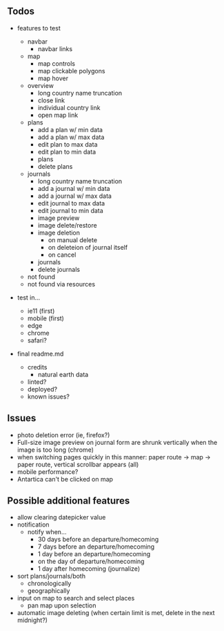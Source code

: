## Todos

- features to test
  - navbar
    - navbar links
  - map
    - map controls
    - map clickable polygons
    - map hover
  - overview
    - long country name truncation
    - close link
    - individual country link
    - open map link
  - plans
    - add a plan w/ min data
    - add a plan w/ max data
    - edit plan to max data
    - edit plan to min data
    - plans
    - delete plans
  - journals
    - long country name truncation
    - add a journal w/ min data
    - add a journal w/ max data
    - edit journal to max data
    - edit journal to min data
    - image preview
    - image delete/restore
    - image deletion
      - on manual delete
      - on deleteion of journal itself
      - on cancel
    - journals
    - delete journals
  - not found
  - not found via resources

- test in...
  - ie11 (first)
  - mobile (first)
  - edge
  - chrome
  - safari?

- final readme.md
  - credits
    - natural earth data
  - linted?
  - deployed?
  - known issues?

## Issues

- photo deletion error (ie, firefox?)
- Full-size image preview on journal form are shrunk vertically when the image is too long (chrome)
- when switching pages quickly in this manner: paper route -> map -> paper route, vertical scrollbar appears (all)
- mobile performance?
- Antartica can't be clicked on map

## Possible additional features

- allow clearing datepicker value
- notification
  - notify when...
    - 30 days before an departure/homecoming
    - 7 days before an departure/homecoming
    - 1 day before an departure/homecoming
    - on the day of departure/homecoming
    - 1 day after homecoming (journalize)
- sort plans/journals/both
  - chronologically
  - geographically
- input on map to search and select places
  - pan map upon selection
- automatic image deleting (when certain limit is met, delete in the next midnight?)
